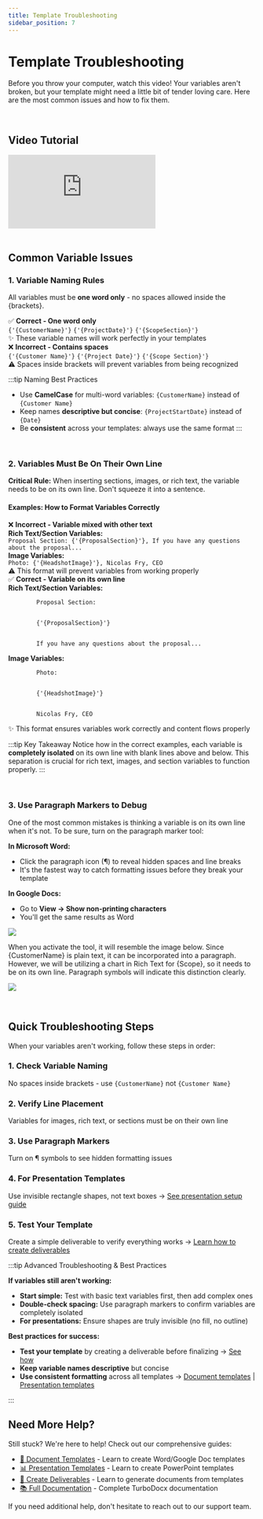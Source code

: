 ```yaml
---
title: Template Troubleshooting
sidebar_position: 7
---
```


# Template Troubleshooting

Before you throw your computer, watch this video! Your variables aren't broken, but your template might need a little bit of tender loving care. Here are the most common issues and how to fix them.

<br />

## Video Tutorial

<div style={{position: 'relative', paddingBottom: '56.25%', height: 0, overflow: 'hidden', maxWidth: '100%'}}>
  <iframe 
    src="https://www.youtube.com/embed/oTN2c3Y9X-Y?si=GdDa2PSFfFMvEQPu" 
    title="YouTube video player" 
    frameborder="0" 
    allow="accelerometer; autoplay; clipboard-write; encrypted-media; gyroscope; picture-in-picture; web-share" 
    referrerpolicy="strict-origin-when-cross-origin" 
    allowfullscreen
    style={{position: 'absolute', top: 0, left: 0, width: '100%', height: '100%'}}
  ></iframe>
</div>

<br />

## Common Variable Issues

### 1. Variable Naming Rules

All variables must be **one word only** - no spaces allowed inside the &#123;brackets&#125;.

<div style={{display: 'grid', gap: '20px', marginBottom: '32px'}}>

<div style={{backgroundColor: '#f0fdf4', border: '1px solid #bbf7d0', borderRadius: '8px', padding: '20px'}}>
  <div style={{display: 'flex', alignItems: 'center', gap: '8px', marginBottom: '16px'}}>
    <span style={{fontSize: '20px'}}>✅</span>
    <strong style={{color: '#16a34a', fontSize: '18px'}}>Correct - One word only</strong>
  </div>
  <div style={{backgroundColor: '#ffffff', border: '1px solid #e5e7eb', borderRadius: '6px', padding: '16px', fontFamily: 'monospace', fontSize: '16px', lineHeight: '1.6'}}>
    <code style={{backgroundColor: '#dcfce7', padding: '4px 8px', borderRadius: '4px', marginRight: '12px', color: '#166534'}}>{'{CustomerName}'}</code>
    <code style={{backgroundColor: '#dcfce7', padding: '4px 8px', borderRadius: '4px', marginRight: '12px', color: '#166534'}}>{'{ProjectDate}'}</code>
    <code style={{backgroundColor: '#dcfce7', padding: '4px 8px', borderRadius: '4px', color: '#166534'}}>{'{ScopeSection}'}</code>
  </div>
  <div style={{marginTop: '12px', fontSize: '14px', color: '#14532d', fontStyle: 'italic'}}>
    ✨ These variable names will work perfectly in your templates
  </div>
</div>

<div style={{backgroundColor: '#fef2f2', border: '1px solid #fecaca', borderRadius: '8px', padding: '20px'}}>
  <div style={{display: 'flex', alignItems: 'center', gap: '8px', marginBottom: '16px'}}>
    <span style={{fontSize: '20px'}}>❌</span>
    <strong style={{color: '#dc2626', fontSize: '18px'}}>Incorrect - Contains spaces</strong>
  </div>
  <div style={{backgroundColor: '#ffffff', border: '1px solid #e5e7eb', borderRadius: '6px', padding: '16px', fontFamily: 'monospace', fontSize: '16px', lineHeight: '1.6'}}>
    <code style={{backgroundColor: '#fee2e2', padding: '4px 8px', borderRadius: '4px', marginRight: '12px', color: '#991b1b', textDecoration: 'line-through'}}>{'{Customer Name}'}</code>
    <code style={{backgroundColor: '#fee2e2', padding: '4px 8px', borderRadius: '4px', marginRight: '12px', color: '#991b1b', textDecoration: 'line-through'}}>{'{Project Date}'}</code>
    <code style={{backgroundColor: '#fee2e2', padding: '4px 8px', borderRadius: '4px', color: '#991b1b', textDecoration: 'line-through'}}>{'{Scope Section}'}</code>
  </div>
  <div style={{marginTop: '12px', fontSize: '14px', color: '#7f1d1d', fontStyle: 'italic'}}>
    ⚠️ Spaces inside brackets will prevent variables from being recognized
  </div>
</div>

</div>

:::tip Naming Best Practices
- Use **CamelCase** for multi-word variables: `{CustomerName}` instead of `{Customer Name}`
- Keep names **descriptive but concise**: `{ProjectStartDate}` instead of `{Date}`
- Be **consistent** across your templates: always use the same format
:::

<br />

### 2. Variables Must Be On Their Own Line

**Critical Rule:** When inserting sections, images, or rich text, the variable needs to be on its own line. Don't squeeze it into a sentence.

#### Examples: How to Format Variables Correctly

<div style={{display: 'grid', gap: '24px', marginBottom: '32px'}}>

<div style={{backgroundColor: '#fef2f2', border: '1px solid #fecaca', borderRadius: '8px', padding: '20px'}}>
  <div style={{display: 'flex', alignItems: 'center', gap: '8px', marginBottom: '16px'}}>
    <span style={{fontSize: '20px'}}>❌</span>
    <strong style={{color: '#dc2626', fontSize: '18px'}}>Incorrect - Variable mixed with other text</strong>
  </div>
  <div style={{backgroundColor: '#ffffff', border: '1px solid #e5e7eb', borderRadius: '6px', padding: '16px', fontFamily: 'monospace', fontSize: '14px', lineHeight: '1.5'}}>
    <div style={{marginBottom: '12px'}}>
      <strong>Rich Text/Section Variables:</strong><br/>
      <code style={{backgroundColor: '#f3f4f6', padding: '2px 4px', borderRadius: '3px'}}>Proposal Section: {'{ProposalSection}'}, If you have any questions about the proposal...</code>
    </div>
    <div>
      <strong>Image Variables:</strong><br/>
      <code style={{backgroundColor: '#f3f4f6', padding: '2px 4px', borderRadius: '3px'}}>Photo: {'{HeadshotImage}'}, Nicolas Fry, CEO</code>
    </div>
  </div>
  <div style={{marginTop: '12px', fontSize: '14px', color: '#7f1d1d', fontStyle: 'italic'}}>
    ⚠️ This format will prevent variables from working properly
  </div>
</div>

<div style={{backgroundColor: '#f0fdf4', border: '1px solid #bbf7d0', borderRadius: '8px', padding: '20px'}}>
  <div style={{display: 'flex', alignItems: 'center', gap: '8px', marginBottom: '16px'}}>
    <span style={{fontSize: '20px'}}>✅</span>
    <strong style={{color: '#16a34a', fontSize: '18px'}}>Correct - Variable on its own line</strong>
  </div>
  <div style={{backgroundColor: '#ffffff', border: '1px solid #e5e7eb', borderRadius: '6px', padding: '16px', fontFamily: 'monospace', fontSize: '14px', lineHeight: '1.5'}}>
    <div style={{marginBottom: '20px'}}>
      <strong>Rich Text/Section Variables:</strong><br/>
      <code style={{backgroundColor: '#f3f4f6', padding: '2px 4px', borderRadius: '3px', display: 'block', marginTop: '8px'}}>
        Proposal Section:<br/><br/>
        {'{ProposalSection}'}<br/><br/>
        If you have any questions about the proposal...
      </code>
    </div>
    <div>
      <strong>Image Variables:</strong><br/>
      <code style={{backgroundColor: '#f3f4f6', padding: '2px 4px', borderRadius: '3px', display: 'block', marginTop: '8px'}}>
        Photo:<br/><br/>
        {'{HeadshotImage}'}<br/><br/>
        Nicolas Fry, CEO
      </code>
    </div>
  </div>
  <div style={{marginTop: '12px', fontSize: '14px', color: '#14532d', fontStyle: 'italic'}}>
    ✨ This format ensures variables work correctly and content flows properly
  </div>
</div>

</div>

:::tip Key Takeaway
Notice how in the correct examples, each variable is **completely isolated** on its own line with blank lines above and below. This separation is crucial for rich text, images, and section variables to function properly.
:::

<br />

### 3. Use Paragraph Markers to Debug

One of the most common mistakes is thinking a variable is on its own line when it's not. To be sure, turn on the paragraph marker tool:

**In Microsoft Word:**
- Click the paragraph icon (¶) to reveal hidden spaces and line breaks
- It's the fastest way to catch formatting issues before they break your template

**In Google Docs:**
- Go to **View → Show non-printing characters**
- You'll get the same results as Word

![](/img/how_to_create_a_template/paragraphtool.png)

When you activate the tool, it will resemble the image below. Since &#123;CustomerName&#125; is plain text, it can be incorporated into a paragraph. However, we will be utilizing a chart in Rich Text for  &#123;Scope&#125;, so it needs to be on its own line. Paragraph symbols will indicate this distinction clearly.

![](/img/additional_information/ptoolexample.png)

<br />

## Quick Troubleshooting Steps

When your variables aren't working, follow these steps in order:

### 1. Check Variable Naming
No spaces inside brackets - use `{CustomerName}` not `{Customer Name}`

### 2. Verify Line Placement  
Variables for images, rich text, or sections must be on their own line

### 3. Use Paragraph Markers
Turn on ¶ symbols to see hidden formatting issues

### 4. For Presentation Templates
Use invisible rectangle shapes, not text boxes → [See presentation setup guide](./How%20to%20Create%20a%20Presentation%20Template)

### 5. Test Your Template
Create a simple deliverable to verify everything works → [Learn how to create deliverables](./How%20to%20Create%20a%20Deliverable)
<br/>

:::tip Advanced Troubleshooting & Best Practices

**If variables still aren't working:**
- **Start simple:** Test with basic text variables first, then add complex ones
- **Double-check spacing:** Use paragraph markers to confirm variables are completely isolated
- **For presentations:** Ensure shapes are truly invisible (no fill, no outline)

**Best practices for success:**
- **Test your template** by creating a deliverable before finalizing → [See how](./How%20to%20Create%20a%20Deliverable)
- **Keep variable names descriptive** but concise
- **Use consistent formatting** across all templates → [Document templates](./How%20to%20Create%20a%20Document%20Template) | [Presentation templates](./How%20to%20Create%20a%20Presentation%20Template)

:::

## Need More Help?

Still stuck? We're here to help! Check out our comprehensive guides:

- [📄 Document Templates](./How%20to%20Create%20a%20Document%20Template) - Learn to create Word/Google Doc templates
- [📊 Presentation Templates](./How%20to%20Create%20a%20Presentation%20Template) - Learn to create PowerPoint templates  
- [🎯 Create Deliverables](./How%20to%20Create%20a%20Deliverable) - Learn to generate documents from templates
- [📚 Full Documentation](https://docs.turbodocx.com) - Complete TurboDocx documentation

If you need additional help, don't hesitate to reach out to our support team.

<br />